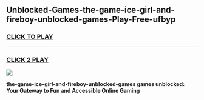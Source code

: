 
## Unblocked-Games-the-game-ice-girl-and-fireboy-unblocked-games-Play-Free-ufbyp
<h3>
<a href="https://premium76.site?title=the-game-ice-girl-and-fireboy-unblocked-games&ref=18A1">CLICK TO PLAY</a></h3>
<hr>

<h3>
<a href="https://premium76.site?title=the-game-ice-girl-and-fireboy-unblocked-games&ref=18A1">CLICK 2 PLAY</a>
  
</h3>

<a href="https://premium76.site?title=the-game-ice-girl-and-fireboy-unblocked-games&ref=18A1"><img src="https://clearcache.store/games.png"></a>


**the-game-ice-girl-and-fireboy-unblocked-games games unblocked: Your Gateway to Fun and Accessible Online Gaming**
